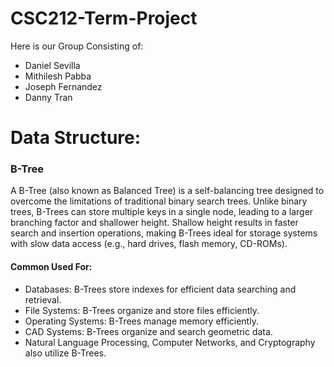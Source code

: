 # CSC212-Term-Project
Here is our Group Consisting of:
- Daniel Sevilla
- Mithilesh Pabba
- Joseph Fernandez
- Danny Tran

# Data Structure: 
### B-Tree
A B-Tree (also known as Balanced Tree) is a self-balancing tree designed to overcome the limitations of traditional binary search trees. Unlike binary trees, B-Trees can store multiple keys in a single node, leading to a larger branching factor and shallower height. Shallow height results in faster search and insertion operations, making B-Trees ideal for storage systems with slow data access (e.g., hard drives, flash memory, CD-ROMs).
#### Common Used For: 
- Databases: B-Trees store indexes for efficient data searching and retrieval.
- File Systems: B-Trees organize and store files efficiently.
- Operating Systems: B-Trees manage memory efficiently.
- CAD Systems: B-Trees organize and search geometric data.
- Natural Language Processing, Computer Networks, and Cryptography also utilize B-Trees.
